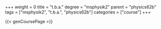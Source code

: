 +++
weight = 0
title = "t.b.a."
degree = "msphysik2"
parent = "physics62b"
tags = ["msphysik2", "t.b.a.", "physics62b"]
categories = ["course"]
+++

{{< genCoursePage >}}
